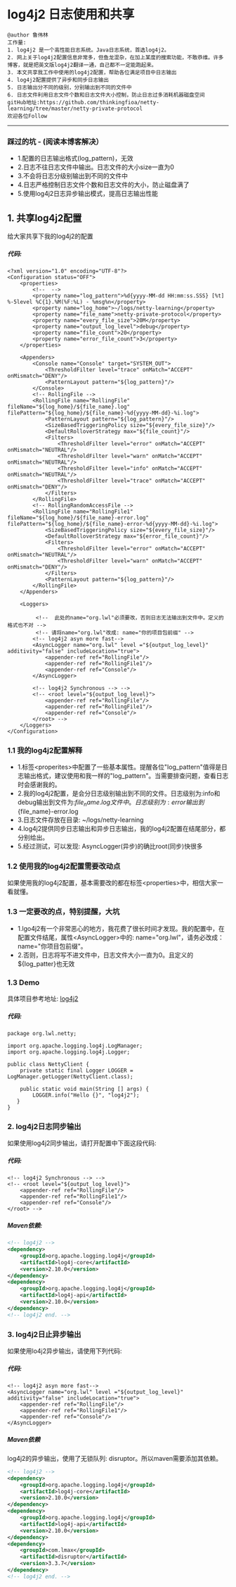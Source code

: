 # log4j2 日志使用和共享
```
@author 鲁伟林
工作量:
1. log4j2 是一个高性能日志系统。Java日志系统，首选log4j2。
2. 网上关于log4j2配置信息非常多，但鱼龙混杂，在加上某度的搜索功能，不敢恭维。许多博客，就是把英文版log4j2翻译一通，自己都不一定能跑起来。
3. 本文共享我工作中使用的log4j2配置，帮助各位满足项目中日志输出
4. log4j2配置提供了异步和同步日志输出
5. 日志输出分不同的级别，分别输出到不同的文件中
6. 日志文件利用日志文件个数和日志文件大小控制，防止日志过多消耗机器磁盘空间
gitHub地址:https://github.com/thinkingfioa/netty-learning/tree/master/netty-private-protocol
欢迎各位Follow
```
---

### 踩过的坑 - (阅读本博客解决）
- 1.配置的日志输出格式(log_pattern)，无效
- 2.日志不往日志文件中输出。日志文件的大小size一直为0
- 3.不会将日志分级别输出到不同的文件中
- 4.日志严格控制日志文件个数和日志文件的大小，防止磁盘满了
- 5.使用log4j2日志异步输出模式，提高日志输出性能

## 1. 共享log4j2配置
给大家共享下我的log4j2的配置

##### 代码:
```
<?xml version="1.0" encoding="UTF-8"?>
<Configuration status="OFF">
    <properties>
        <!--  -->
        <property name="log_pattern">%d{yyyy-MM-dd HH:mm:ss.SSS} [%t] %-5level %C{1}.%M(%F:%L) - %msg%n</property>
        <property name="log_home">~/logs/netty-learning</property>
        <property name="file_name">netty-private-protocol</property>
        <property name="every_file_size">20M</property>
        <property name="output_log_level">debug</property>
        <property name="file_count">20</property>
        <property name="error_file_count">3</property>
    </properties>

    <Appenders>
        <Console name="Console" target="SYSTEM_OUT">
            <ThresholdFilter level="trace" onMatch="ACCEPT" onMismatch="DENY"/>
            <PatternLayout pattern="${log_pattern}"/>
        </Console>
        <!-- RollingFile -->
        <RollingFile name="RollingFile" fileName="${log_home}/${file_name}.log" filePattern="${log_home}/${file_name}-%d{yyyy-MM-dd}-%i.log">
            <PatternLayout pattern="${log_pattern}"/>
            <SizeBasedTriggeringPolicy size="${every_file_size}"/>
            <DefaultRolloverStrategy max="${file_count}"/>
            <Filters>
                <ThresholdFilter level="error" onMatch="ACCEPT" onMismatch="NEUTRAL"/>
                <ThresholdFilter level="warn" onMatch="ACCEPT" onMismatch="NEUTRAL"/>
                <ThresholdFilter level="info" onMatch="ACCEPT" onMismatch="NEUTRAL"/>
                <ThresholdFilter level="trace" onMatch="ACCEPT" onMismatch="DENY"/>
            </Filters>
        </RollingFile>
        <!-- RollingRandomAccessFile -->
        <RollingFile name="RollingFile1" fileName="${log_home}/${file_name}-error.log" filePattern="${log_home}/${file_name}-error-%d{yyyy-MM-dd}-%i.log">
            <SizeBasedTriggeringPolicy size="${every_file_size}"/>
            <DefaultRolloverStrategy max="${error_file_count}"/>
            <Filters>
                <ThresholdFilter level="error" onMatch="ACCEPT" onMismatch="NEUTRAL"/>
                <ThresholdFilter level="warn" onMatch="ACCEPT" onMismatch="DENY"/>
            </Filters>
            <PatternLayout pattern="${log_pattern}"/>
        </RollingFile>
    </Appenders>

    <Loggers>

		 <!--  此处的name="org.lwl"必须要改，否则日志无法输出到文件中。定义的格式也不对 -->
		 <!-- 请将name="org.lwl"改成: name="你的项目包前缀" -->
        <!-- log4j2 asyn more fast-->
        <AsyncLogger name="org.lwl" level ="${output_log_level}" additivity="false" includeLocation="true">
            <appender-ref ref="RollingFile"/>
            <appender-ref ref="RollingFile1"/>
            <appender-ref ref="Console"/>
        </AsyncLogger>

        <!-- log4j2 Synchronous --> -->
        <!-- <root level="${output_log_level}">
            <appender-ref ref="RollingFile"/>
            <appender-ref ref="RollingFile1"/>
            <appender-ref ref="Console"/>
        </root> -->
    </Loggers>
</Configuration>
```

### 1.1 我的log4j2配置解释
- 1.标签\<properites\>中配置了一些基本属性。提醒各位"log_pattern"值得是日志输出格式，建议使用和我一样的"log_pattern"。当需要排查问题，查看日志时会感谢我的。
- 2.我的log4j2配置，是会分日志级别输出到不同的文件。日志级别为:info和debug输出到文件为:${file_name}.log文件中。日志级别为:error输出到${file_name}-error.log
- 3.日志文件存放在目录: ~/logs/netty-learning
- 4.log4j2提供同步日志输出和异步日志输出，我的log4j2配置在结尾部分，都分别给出。
- 5.经过测试，可以发现: AsyncLogger(异步)的确比root(同步)快很多

### 1.2 使用我的log4j2配置需要改动点
如果使用我的log4j2配置，基本需要改的都在标签\<properties\>中，相信大家一看就懂。

### 1.3 一定要改的点，特别提醒，大坑
- 1.lgo4j2有一个非常恶心的地方，我花费了很长时间才发现。我的配置中，在配置文件结尾，属性\<AsyncLogger\>中的: name="org.lwl"，请务必改成：name="你项目包前缀"。
- 2.否则，日志将写不进文件中，日志文件大小一直为0。且定义的${log_patter}也无效

### 1.3 Demo
具体项目参考地址: [log4j2](https://github.com/thinkingfioa/netty-learning/tree/master/netty-private-protocol)

##### 代码:
```
package org.lwl.netty;

import org.apache.logging.log4j.LogManager;
import org.apache.logging.log4j.Logger;

public class NettyClient {
    private static final Logger LOGGER = LogManager.getLogger(NettyClient.class);

	public static void main(String [] args) {
		LOGGER.info("Hello {}", "log4j2");
   }
}
```

### 2. log4j2日志同步输出
如果使用log4j2同步输出，请打开配置中下面这段代码:

##### 代码:
```
<!-- log4j2 Synchronous --> -->
<!-- <root level="${output_log_level}">
    <appender-ref ref="RollingFile"/>
    <appender-ref ref="RollingFile1"/>
    <appender-ref ref="Console"/>
</root> -->
```

##### Maven依赖:
```xml
<!-- log4j2 -->
<dependency>
    <groupId>org.apache.logging.log4j</groupId>
    <artifactId>log4j-core</artifactId>
    <version>2.10.0</version>
</dependency>
<dependency>
    <groupId>org.apache.logging.log4j</groupId>
    <artifactId>log4j-api</artifactId>
    <version>2.10.0</version>
</dependency>
<!-- log4j2 end. -->
```

### 3. log4j2日止异步输出
如果使用lo4j2异步输出，请使用下列代码:

##### 代码:
```
<!-- log4j2 asyn more fast-->
<AsyncLogger name="org.lwl" level ="${output_log_level}" additivity="false" includeLocation="true">
    <appender-ref ref="RollingFile"/>
    <appender-ref ref="RollingFile1"/>
    <appender-ref ref="Console"/>
</AsyncLogger>
```

##### Maven依赖
log4j2的异步输出，使用了无锁队列: disruptor。所以maven需要添加其依赖。

```xml
<!-- log4j2 -->
<dependency>
    <groupId>org.apache.logging.log4j</groupId>
    <artifactId>log4j-core</artifactId>
    <version>2.10.0</version>
</dependency>
<dependency>
    <groupId>org.apache.logging.log4j</groupId>
    <artifactId>log4j-api</artifactId>
    <version>2.10.0</version>
</dependency>
<dependency>
    <groupId>com.lmax</groupId>
    <artifactId>disruptor</artifactId>
    <version>3.3.7</version>
</dependency>
<!-- log4j2 end. -->
```

